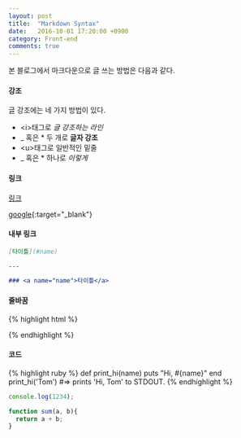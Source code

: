 ```yaml
---
layout: post
title:  "Markdown Syntax"
date:   2016-10-01 17:20:00 +0900
category: Front-end
comments: true
---
```


본 블로그에서 마크다운으로 글 쓰는 방법은 다음과 같다.

<p class="break"></p>

#### 강조

글 강조에는 네 가지 방법이 있다.

* \<i\>태그로 <i>글 강조하는 라인</i>
* \_ 혹은 \* 두 개로 __글자 강조__
* \<u\>태그로 일반적인 밑줄
* \_ 혹은 \* 하나로 _이렇게_

<p class="break"></p>

#### 링크

[링크](http://cnaa97.github.io/)

[google](https://google.com){:target="_blank"}

<p class="break"></p>


#### 내부 링크
```markdown
[타이틀](#name)

---

### <a name="name">타이틀</a>
```

#### 줄바꿈

{% highlight html %}
<!-- break 클래스를 이용해서 줄을 바꾼다. -->
<p class="break"></p>
{% endhighlight %}

<p class="break"></p>

#### 코드

{% highlight ruby %}
def print_hi(name)
  puts "Hi, #{name}"
end
print_hi('Tom')
#=> prints 'Hi, Tom' to STDOUT.
{% endhighlight %}

<!-- {:/comment} -->

```javascript
console.log(1234);

function sum(a, b){
  return a + b;
}
```



